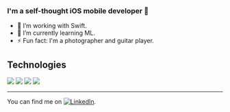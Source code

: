 ### I'm a self-thought iOS mobile developer 👋

- 🔭 I’m working with Swift.
- 🌱 I’m currently learning ML.
- ⚡ Fun fact: I'm a photographer and guitar player.

## Technologies

![](https://img.shields.io/badge/OS-MACOS-informational?style=plastic&logo=apple&logoColor=white)
![](https://img.shields.io/badge/Editor-xCode-informational?style=plastic&logo=xcode&logoColor=white)
![](https://img.shields.io/badge/Code-Swift-informational?style=plastic&logo=swift&logoColor=white&color=2bbc8a)
![](https://img.shields.io/badge/Cloud-Firebase-informational?style=plastic&logo=firebase&logoColor=white)

***

You can find me on [![LinkedIn][1.1]][1].

[1.1]: https://raw.githubusercontent.com/MartinHeinz/MartinHeinz/master/linkedin-3-16.png (LinkedIn icon without padding)

[1]: https://linkedin.com/in/elai-zuberman-8120a073/
